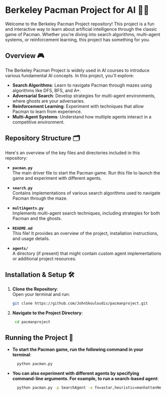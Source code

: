 # Berkeley Pacman Project for AI 🍒👻

Welcome to the Berkeley Pacman Project repository! This project is a fun and interactive way to learn about artificial intelligence through the classic game of Pacman. Whether you're diving into search algorithms, multi-agent systems, or reinforcement learning, this project has something for you.

## Overview 🎮

The Berkeley Pacman Project is widely used in AI courses to introduce various fundamental AI concepts. In this project, you'll explore:
- **Search Algorithms**: Learn to navigate Pacman through mazes using algorithms like DFS, BFS, and A*.
- **Adversarial Search**: Develop strategies for multi-agent environments, where ghosts are your adversaries.
- **Reinforcement Learning**: Experiment with techniques that allow Pacman to learn from experience.
- **Multi-Agent Systems**: Understand how multiple agents interact in a competitive environment.

## Repository Structure 🗂️

Here's an overview of the key files and directories included in this repository:

- **`pacman.py`**  
  The main driver file to start the Pacman game. Run this file to launch the game and experiment with different agents.

- **`search.py`**  
  Contains implementations of various search algorithms used to navigate Pacman through the maze.

- **`multiAgents.py`**  
  Implements multi-agent search techniques, including strategies for both Pacman and the ghosts.
  
- **`README.md`**  
  This file! It provides an overview of the project, installation instructions, and usage details.

- **`agents/`**  
  A directory (if present) that might contain custom agent implementations or additional project resources.

## Installation & Setup 🛠️

1. **Clone the Repository**:  
   Open your terminal and run:
   ```bash
   git clone https://github.com/JohnSkouloudis/pacmanproject.git

2. **Navigate to the Project Directory**:
   ```bash
    cd pacmanproject

## Running the Project 🚀

- **To start the Pacman game, run the following command in your terminal**:
  ```bash
    python pacman.py

- **You can also experiment with different agents by specifying command-line arguments. For example, to run a search-based agent**:
  ```bash
    python pacman.py -p SearchAgent -a fn=astar,heuristic=manhattanHeuristic
